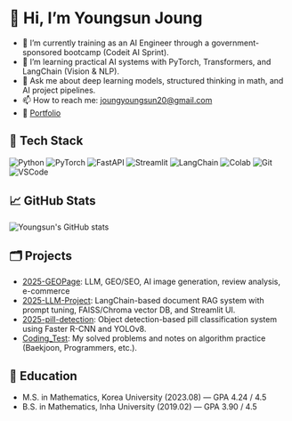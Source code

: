 # 👋 Hi, I’m Youngsun Joung

- 🔭 I’m currently training as an AI Engineer through a government-sponsored bootcamp (Codeit AI Sprint).
- 🌱 I’m learning practical AI systems with PyTorch, Transformers, and LangChain (Vision & NLP).
- 💬 Ask me about deep learning models, structured thinking in math, and AI project pipelines.
- 📫 How to reach me: joungyoungsun20@gmail.com  
- 📝 [Portfolio](https://sapphire-cart-f52.notion.site/Portfolio-19f01c050cec803f9c63e917f0b568ec)

## 🔧 Tech Stack
![Python](https://img.shields.io/badge/Python-3776AB?style=flat&logo=python&logoColor=white)
![PyTorch](https://img.shields.io/badge/PyTorch-EE4C2C?style=flat&logo=pytorch&logoColor=white)
![FastAPI](https://img.shields.io/badge/FastAPI-009688?style=flat&logo=fastapi&logoColor=white)
![Streamlit](https://img.shields.io/badge/Streamlit-FF4B4B?style=flat&logo=streamlit&logoColor=white)
![LangChain](https://img.shields.io/badge/LangChain-000000?style=flat&logo=langchain&logoColor=white)
![Colab](https://img.shields.io/badge/Colab-F9AB00?style=flat&logo=googlecolab&logoColor=white)
![Git](https://img.shields.io/badge/Git-F05032?style=flat&logo=git&logoColor=white)
![VSCode](https://img.shields.io/badge/VSCode-007ACC?style=flat&logo=visual-studio-code&logoColor=white)

## 📈 GitHub Stats
![Youngsun's GitHub stats](https://github-readme-stats.vercel.app/api?username=YS-2357&show_icons=true&theme=default)

## 🗂️ Projects
- [2025-GEOPage](https://github.com/gyurili/2025-GEO-Project): LLM, GEO/SEO, AI image generation, review analysis, e-commerce
- [2025-LLM-Project](https://github.com/gyurili/2025-LLM-Project): LangChain-based document RAG system with prompt tuning, FAISS/Chroma vector DB, and Streamlit UI.
- [2025-pill-detection](https://github.com/codeit-Al-Project1/pill_detection_ai): Object detection-based pill classification system using Faster R-CNN and YOLOv8.
- [Coding_Test](https://github.com/YS-2357/Coding_Test): My solved problems and notes on algorithm practice (Baekjoon, Programmers, etc.).  

## 🏫 Education
- M.S. in Mathematics, Korea University (2023.08) — GPA 4.24 / 4.5  
- B.S. in Mathematics, Inha University (2019.02) — GPA 3.90 / 4.5  
